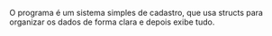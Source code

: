 O programa é um sistema simples de cadastro, que usa structs para organizar os dados de forma clara e depois exibe tudo.
